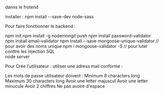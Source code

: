danns le frotend

installer : npm install --save-dev node-sass





Pour faire fonctionner le backend :

npm init
npm install -g nodemongit push
npm install password-validator
npm install email-validator
npm install --save mongoose-unique-validator    // pour avoir des noms unique
npm i mongoose-validator -S                     // pour luter conttre les injection SQL    
node server

Pour Crée l'utilisateur :
    utiliser une adress mail conforme :


Les mots de passe utilisateur doivent :
    Minimum 8 characters long
    Maximum 30 characters long
    Avoir une letter majuscul 
    Avoir une  letter minucule
    Avoir 2 chiffres
    Ne pas avoire d'espace